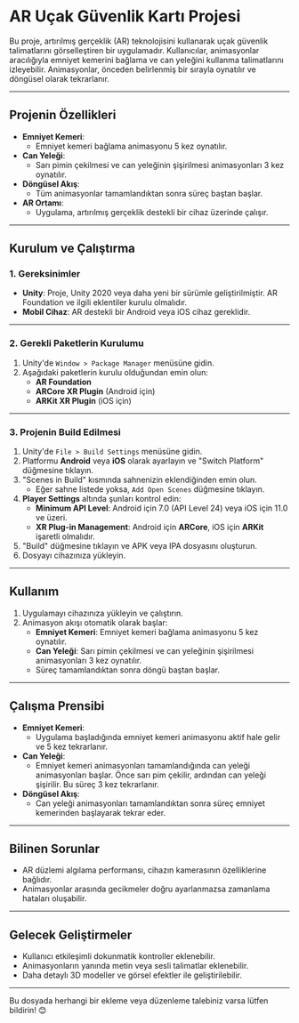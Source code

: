 # **AR Uçak Güvenlik Kartı Projesi**

Bu proje, artırılmış gerçeklik (AR) teknolojisini kullanarak uçak güvenlik talimatlarını görselleştiren bir uygulamadır. Kullanıcılar, animasyonlar aracılığıyla emniyet kemerini bağlama ve can yeleğini kullanma talimatlarını izleyebilir. Animasyonlar, önceden belirlenmiş bir sırayla oynatılır ve döngüsel olarak tekrarlanır.

---

## **Projenin Özellikleri**
- **Emniyet Kemeri**:
  - Emniyet kemeri bağlama animasyonu 5 kez oynatılır.
- **Can Yeleği**:
  - Sarı pimin çekilmesi ve can yeleğinin şişirilmesi animasyonları 3 kez oynatılır.
- **Döngüsel Akış**:
  - Tüm animasyonlar tamamlandıktan sonra süreç baştan başlar.
- **AR Ortamı**:
  - Uygulama, artırılmış gerçeklik destekli bir cihaz üzerinde çalışır.

---

## **Kurulum ve Çalıştırma**

### **1. Gereksinimler**
- **Unity**: Proje, Unity 2020 veya daha yeni bir sürümle geliştirilmiştir. AR Foundation ve ilgili eklentiler kurulu olmalıdır.
- **Mobil Cihaz**: AR destekli bir Android veya iOS cihaz gereklidir.

---

### **2. Gerekli Paketlerin Kurulumu**
1. Unity'de `Window > Package Manager` menüsüne gidin.
2. Aşağıdaki paketlerin kurulu olduğundan emin olun:
   - **AR Foundation**
   - **ARCore XR Plugin** (Android için)
   - **ARKit XR Plugin** (iOS için)

---

### **3. Projenin Build Edilmesi**
1. Unity'de `File > Build Settings` menüsüne gidin.
2. Platformu **Android** veya **iOS** olarak ayarlayın ve "Switch Platform" düğmesine tıklayın.
3. "Scenes in Build" kısmında sahnenizin eklendiğinden emin olun.
   - Eğer sahne listede yoksa, `Add Open Scenes` düğmesine tıklayın.
4. **Player Settings** altında şunları kontrol edin:
   - **Minimum API Level**: Android için 7.0 (API Level 24) veya iOS için 11.0 ve üzeri.
   - **XR Plug-in Management**: Android için **ARCore**, iOS için **ARKit** işaretli olmalıdır.
5. "Build" düğmesine tıklayın ve APK veya IPA dosyasını oluşturun.
6. Dosyayı cihazınıza yükleyin.

---

## **Kullanım**
1. Uygulamayı cihazınıza yükleyin ve çalıştırın.
2. Animasyon akışı otomatik olarak başlar:
   - **Emniyet Kemeri**: Emniyet kemeri bağlama animasyonu 5 kez oynatılır.
   - **Can Yeleği**: Sarı pimin çekilmesi ve can yeleğinin şişirilmesi animasyonları 3 kez oynatılır.
   - Süreç tamamlandıktan sonra döngü baştan başlar.

---

## **Çalışma Prensibi**
- **Emniyet Kemeri**:
  - Uygulama başladığında emniyet kemeri animasyonu aktif hale gelir ve 5 kez tekrarlanır.
- **Can Yeleği**:
  - Emniyet kemeri animasyonları tamamlandığında can yeleği animasyonları başlar. Önce sarı pim çekilir, ardından can yeleği şişirilir. Bu süreç 3 kez tekrarlanır.
- **Döngüsel Akış**:
  - Can yeleği animasyonları tamamlandıktan sonra süreç emniyet kemerinden başlayarak tekrar eder.

---

## **Bilinen Sorunlar**
- AR düzlemi algılama performansı, cihazın kamerasının özelliklerine bağlıdır.
- Animasyonlar arasında gecikmeler doğru ayarlanmazsa zamanlama hataları oluşabilir.

---

## **Gelecek Geliştirmeler**
- Kullanıcı etkileşimli dokunmatik kontroller eklenebilir.
- Animasyonların yanında metin veya sesli talimatlar eklenebilir.
- Daha detaylı 3D modeller ve görsel efektler ile geliştirilebilir.

---

Bu dosyada herhangi bir ekleme veya düzenleme talebiniz varsa lütfen bildirin! 😊